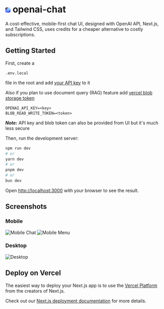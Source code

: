 # <img alt="Logo" src="https://github.com/kevinneuman/openai-chat/blob/main/public/icons/logo16.png" style="width: 16px; height: auto;"> openai-chat

A cost-effective, mobile-first chat UI, designed with OpenAI API, Next.js, and Tailwind CSS, uses credits for a cheaper alternative to costly subscriptions.

## Getting Started

First, create a

```
.env.local
```

file in the root and add [your API key](https://platform.openai.com/account/api-keys) to it

Also if you plan to use document query (RAG) feature add [vercel blob storage token](https://vercel.com/docs/storage/vercel-blob)

```
OPENAI_API_KEY=<key>
BLOB_READ_WRITE_TOKEN=<token>
```

_**Note:**_ API key and blob token can also be provided from UI but it's much less secure

Then, run the development server:

```bash
npm run dev
# or
yarn dev
# or
pnpm dev
# or
bun dev
```

Open [http://localhost:3000](http://localhost:3000) with your browser to see the result.

## Screenshots

### Mobile

<img alt="Mobile Chat" src="https://github.com/kevinneuman/openai-chat/assets/17978140/4237b558-ed57-45e3-8e9c-71a399a9127e" style="width: 400px; height: auto;">

<img alt="Mobile Menu" src="https://github.com/kevinneuman/openai-chat/assets/17978140/a2a9cdc3-99a0-45fb-ae6c-f018c6ba5a4e" style="width: 400px; height: auto;">

### Desktop

<img alt="Desktop" src="https://github.com/kevinneuman/openai-chat/assets/17978140/0282427e-7765-439b-98e0-72f689040eb4" style="width: 800px; height: auto;">

## Deploy on Vercel

The easiest way to deploy your Next.js app is to use the [Vercel Platform](https://vercel.com/new?utm_medium=default-template&filter=next.js&utm_source=create-next-app&utm_campaign=create-next-app-readme) from the creators of Next.js.

Check out our [Next.js deployment documentation](https://nextjs.org/docs/deployment) for more details.
